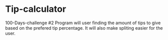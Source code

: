 # Tip-calculator
100-Days-challenge #2
Program will user finding the amount of tips to give based on the prefered tip percentage.
It will also make spliting easier for the user.
